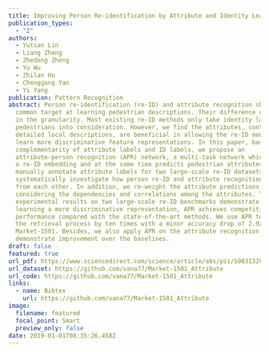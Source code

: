 ```yaml
---
title: Improving Person Re-identification by Attribute and Identity Learning
publication_types:
  - "2"
authors:
  - Yutian Lin
  - Liang Zheng
  - Zhedong Zheng
  - Yu Wu
  - Zhilan Hu
  - Chenggang Yan
  - Yi Yang
publication: Pattern Recognition
abstract: Person re-identification (re-ID) and attribute recognition share a
  common target at learning pedestrian descriptions. Their difference consists
  in the granularity. Most existing re-ID methods only take identity labels of
  pedestrians into consideration. However, we find the attributes, containing
  detailed local descriptions, are beneficial in allowing the re-ID model to
  learn more discriminative feature representations. In this paper, based on the
  complementarity of attribute labels and ID labels, we propose an
  attribute-person recognition (APR) network, a multi-task network which learns
  a re-ID embedding and at the same time predicts pedestrian attributes. We
  manually annotate attribute labels for two large-scale re-ID datasets, and
  systematically investigate how person re-ID and attribute recognition benefit
  from each other. In addition, we re-weight the attribute predictions
  considering the dependencies and correlations among the attributes. The
  experimental results on two large-scale re-ID benchmarks demonstrate that by
  learning a more discriminative representation, APR achieves competitive re-ID
  performance compared with the state-of-the-art methods. We use APR to speed up
  the retrieval process by ten times with a minor accuracy drop of 2.92% on
  Market-1501. Besides, we also apply APR on the attribute recognition task and
  demonstrate improvement over the baselines.
draft: false
featured: true
url_pdf: https://www.sciencedirect.com/science/article/abs/pii/S0031320319302377?via%3Dihub#absh001
url_dataset: https://github.com/vana77/Market-1501_Attribute
url_code: https://github.com/vana77/Market-1501_Attribute
links:
  - name: Bibtex
    url: https://github.com/vana77/Market-1501_Attribute
image:
  filename: featured
  focal_point: Smart
  preview_only: false
date: 2019-01-01T08:35:26.458Z
---
```

